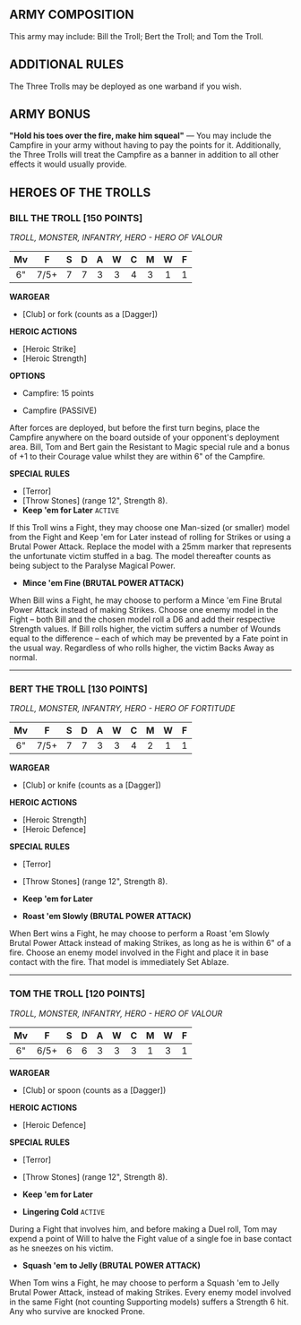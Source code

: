 ﻿## ARMY COMPOSITION

This army may include: Bill the Troll; Bert the Troll; and Tom the Troll.

## ADDITIONAL RULES

The Three Trolls may be deployed as one warband if you wish.

## ARMY BONUS

**"Hold his toes over the fire, make him squeal"** — You may include the Campfire in your army without having to pay the points for it. Additionally, the Three Trolls will treat the Campfire as a banner in addition to all other effects it would usually provide.

## HEROES OF THE TROLLS

<div class="unitCard" markdown>

### BILL THE TROLL [150 POINTS]
*TROLL, MONSTER, INFANTRY, HERO - HERO OF VALOUR*

| Mv | F | S | D | A | W | C | M | W | F |
|:--:|:--:|:-:|:--:|:-:|:-:|:-:|:-:|:-:|:-:|
| 6" | 7/5+ | 7 | 7 | 3 | 3 | 4 | 3 | 1 | 1 |

**WARGEAR**

- [Club] or fork (counts as a [Dagger])

**HEROIC ACTIONS**

- [Heroic Strike]
- [Heroic Strength]

**OPTIONS**

- Campfire: 15 points

- Campfire (PASSIVE) 

After forces are deployed, but before the first turn begins, place the Campfire anywhere on the board outside of your opponent's deployment area. Bill, Tom and Bert gain the Resistant to Magic special rule and a bonus of +1 to their Courage value whilst they are within 6" of the Campfire.

**SPECIAL RULES**

- [Terror]
- [Throw Stones] (range 12", Strength 8).
- **Keep 'em for Later** `ACTIVE`

If this Troll wins a Fight, they may choose one Man-sized (or smaller) model from the Fight and Keep 'em for Later instead of rolling for Strikes or using a Brutal Power Attack. Replace the model with a 25mm marker that represents the unfortunate victim stuffed in a bag. The model thereafter counts as being subject to the Paralyse Magical Power.

- **Mince 'em Fine (BRUTAL POWER ATTACK)**

When Bill wins a Fight, he may choose to perform a Mince 'em Fine Brutal Power Attack instead of making Strikes. Choose one enemy model in the Fight – both Bill and the chosen model roll a D6 and add their respective Strength values. If Bill rolls higher, the victim suffers a number of Wounds equal to the difference – each of which may be prevented by a Fate point in the usual way. Regardless of who rolls higher, the victim Backs Away as normal.

</div>

---

<div class="unitCard" markdown>

### BERT THE TROLL [130 POINTS]
*TROLL, MONSTER, INFANTRY, HERO - HERO OF FORTITUDE*

| Mv | F | S | D | A | W | C | M | W | F |
|:--:|:--:|:-:|:--:|:-:|:-:|:-:|:-:|:-:|:-:|
| 6" | 7/5+ | 7 | 7 | 3 | 3 | 4 | 2 | 1 | 1 |

**WARGEAR**

- [Club] or knife (counts as a [Dagger])

**HEROIC ACTIONS**

- [Heroic Strength]
- [Heroic Defence]

**SPECIAL RULES**

- [Terror]
- [Throw Stones] (range 12", Strength 8).
- **Keep 'em for Later**

- **Roast 'em Slowly (BRUTAL POWER ATTACK)**

When Bert wins a Fight, he may choose to perform a Roast 'em Slowly Brutal Power Attack instead of making Strikes, as long as he is within 6" of a fire. Choose an enemy model involved in the Fight and place it in base contact with the fire. That model is immediately Set Ablaze.

</div>

---

<div class="unitCard" markdown>

### TOM THE TROLL [120 POINTS]
*TROLL, MONSTER, INFANTRY, HERO - HERO OF VALOUR*

| Mv | F | S | D | A | W | C | M | W | F |
|:--:|:--:|:-:|:--:|:-:|:-:|:-:|:-:|:-:|:-:|
| 6" | 6/5+ | 6 | 6 | 3 | 3 | 3 | 1 | 3 | 1 |

**WARGEAR**

- [Club] or spoon (counts as a [Dagger])

**HEROIC ACTIONS**

- [Heroic Defence]

**SPECIAL RULES**

- [Terror]
- [Throw Stones] (range 12", Strength 8).
- **Keep 'em for Later**

- **Lingering Cold** `ACTIVE`

During a Fight that involves him, and before making a Duel roll, Tom may expend a point of Will to halve the Fight value of a single foe in base contact as he sneezes on his victim.

- **Squash 'em to Jelly (BRUTAL POWER ATTACK)**

When Tom wins a Fight, he may choose to perform a Squash 'em to Jelly Brutal Power Attack, instead of making Strikes. Every enemy model involved in the same Fight (not counting Supporting models) suffers a Strength 6 hit. Any who survive are knocked Prone.

</div>
